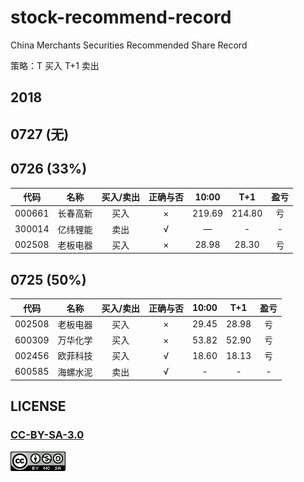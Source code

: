 # stock-recommend-record
China Merchants Securities Recommended Share Record

策略：T 买入 T+1 卖出

## 2018

## 0727 (无)

## 0726 (33%)

| 代码    | 名称       | 买入/卖出  | 正确与否 | 10:00 | T+1 | 盈亏|
| :---:   | :---:     | :---:     | :---:|:---:|:---:| :---:|
| 000661  | 长春高新   | 买入      | ×    | 219.69| 214.80| 亏|
| 300014  | 亿纬锂能   | 卖出      | √    | —    |-  | - |
| 002508  | 老板电器   | 买入      | ×    | 28.98|28.30  |亏  |



## 0725 (50%)

| 代码    | 名称       | 买入/卖出  | 正确与否 | 10:00 | T+1 | 盈亏|
| :---:   | :---:     | :---:     | :---:| :---:|:---:| :---:|
| 002508  | 老板电器   | 买入      | ×    | 29.45 |28.98| 亏|
| 600309  | 万华化学   | 买入      | ×    | 53.82 |52.90| 亏|
| 002456  | 欧菲科技   | 买入      | √    | 18.60 |18.13| 亏|
| 600585  | 海螺水泥   | 卖出      | √    |  -    | -   | - |


## LICENSE

### [CC-BY-SA-3.0](https://creativecommons.org/licenses/by-nc-sa/3.0/cn/)

[![](LICENSE.png)](https://creativecommons.org/licenses/by-nc-sa/3.0/cn/)

